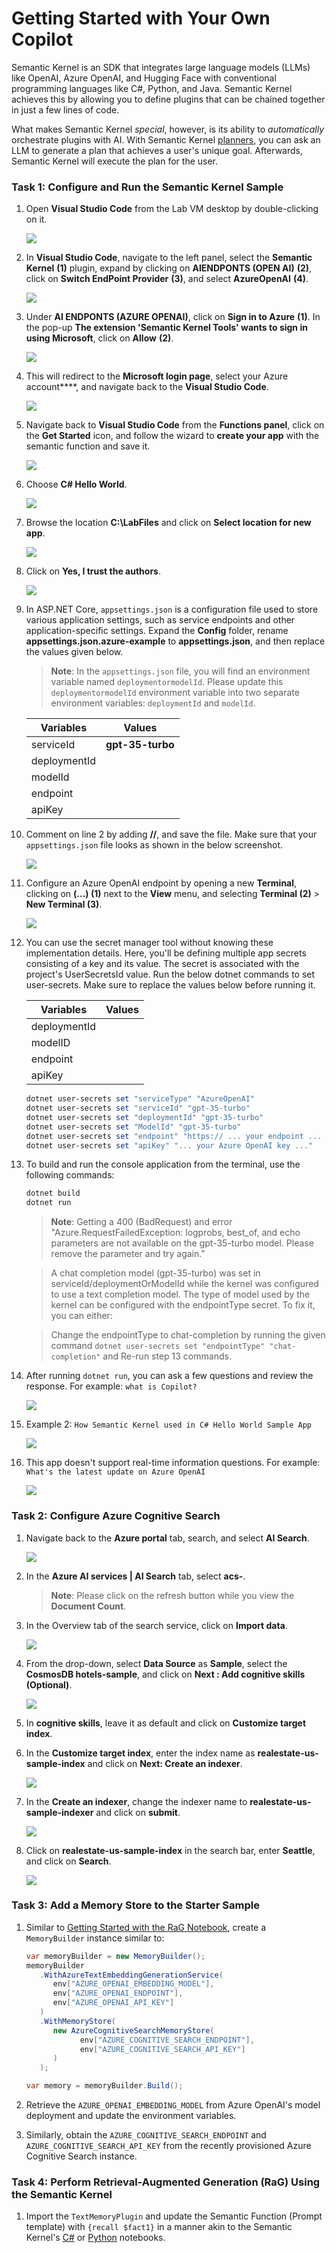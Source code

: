 # Getting Started with Your Own Copilot

Semantic Kernel is an SDK that integrates large language models (LLMs) like OpenAI, Azure OpenAI, and Hugging Face with conventional programming languages like C#, Python, and Java. Semantic Kernel achieves this by allowing you to define plugins that can be chained together in just a few lines of code.

What makes Semantic Kernel _special_, however, is its ability to _automatically_ orchestrate plugins with AI. With Semantic Kernel
[planners](https://learn.microsoft.com/en-us/semantic-kernel/ai-orchestration/planner), you can ask an LLM to generate a plan that achieves a user's unique goal. Afterwards, Semantic Kernel will execute the plan for the user.

### Task 1: Configure and Run the Semantic Kernel Sample

1. Open **Visual Studio Code** from the Lab VM desktop by double-clicking on it.

   ![](./Media/vs.png)

1. In **Visual Studio Code**, navigate to the left panel, select the **Semantic Kernel** **(1)** plugin, expand by clicking on **AIENDPONTS (OPEN AI)** **(2)**, click on **Switch EndPoint Provider** **(3)**, and select **AzureOpenAI** **(4)**.

   ![](./Media/Semantic-select.png)

1. Under **AI ENDPONTS (AZURE OPENAI)**, click on **Sign in to Azure** **(1)**. In the pop-up **The extension 'Semantic Kernel Tools' wants to sign in using Microsoft**, click on **Allow** **(2)**.

   ![](./Media/Semantic-sign-in.png)

1. This will redirect to the **Microsoft login page**, select your Azure account**<inject key="AzureAdUserEmail"></inject>**, and navigate back to the **Visual Studio Code**.

   ![](./Media/azure-account-select.png)

1. Navigate back to **Visual Studio Code** from the **Functions panel**, click on the **Get Started** icon, and follow the wizard to **create your app** with the semantic function and save it.

    ![](./Media/sskernal.png)

1. Choose **C# Hello World**.

    ![](./Media/kkernal.png)

1. Browse the location **C:\LabFiles** and click on **Select location for new app**.

    ![](./Media/image1-lab(4).png)

1. Click on **Yes, I trust the authors**.

    ![](./Media/trustauthor.png)

1. In ASP.NET Core, `appsettings.json` is a configuration file used to store various application settings, such as service endpoints and other application-specific settings. Expand the **Config** folder, rename **appsettings.json.azure-example** to **appsettings.json**, and then replace the values given below.

   >**Note**: In the `appsettings.json` file, you will find an environment variable named `deploymentormodelId`. Please update this `deploymentormodelId` environment variable into two separate environment variables: `deploymentId` and `modelId`.

   | **Variables**                | **Values**                                                    |
   | ---------------------------- |---------------------------------------------------------------|
   | serviceId                    |  **gpt-35-turbo**                                           |
   | deploymentId                 | **<inject key="CompletionModel" enableCopy="true"/>**         |
   | modelId                      | **<inject key="CompletionModel" enableCopy="true"/>**
   | endpoint                     | **<inject key="OpenAIEndpoint" enableCopy="true"/>**          |
   | apiKey                       | **<inject key="OpenAIKey" enableCopy="true"/>**               |

1. Comment on line 2 by adding **//**, and save the file. Make sure that your `appsettings.json` file looks as shown in the below screenshot.

    ![](./Media/hello-appsettings.png)

1. Configure an Azure OpenAI endpoint by opening a new **Terminal**, clicking on **(...) (1)** next to the **View** menu, and selecting **Terminal (2)** > **New Terminal (3)**.

    ![](./Media/image2-lab4.png)

1. You can use the secret manager tool without knowing these implementation details. Here, you'll be defining multiple app secrets consisting of a key and its value. The secret is associated with the project's UserSecretsId value. Run the below dotnet commands to set user-secrets. Make sure to replace the values below before running it.
  
   | **Variables**                | **Values**                                                    |
   | ---------------------------- |---------------------------------------------------------------|
   | deploymentId                 | **<inject key="CompletionModel" enableCopy="true"/>**         |
   | modelID                      | **<inject key="CompletionModel" enableCopy="true"/>**
   | endpoint                     | **<inject key="OpenAIEndpoint" enableCopy="true"/>**          |
   | apiKey                       | **<inject key="OpenAIKey" enableCopy="true"/>**               |
    

   ```powershell
   dotnet user-secrets set "serviceType" "AzureOpenAI"
   dotnet user-secrets set "serviceId" "gpt-35-turbo"
   dotnet user-secrets set "deploymentId" "gpt-35-turbo"
   dotnet user-secrets set "ModelId" "gpt-35-turbo"
   dotnet user-secrets set "endpoint" "https:// ... your endpoint ... .openai.azure.com/"
   dotnet user-secrets set "apiKey" "... your Azure OpenAI key ..."
   ```
     
1. To build and run the console application from the terminal, use the following commands:

   ```powershell
   dotnet build
   dotnet run
   ```

   >**Note**: Getting a 400 (BadRequest) and error "Azure.RequestFailedException: logprobs, best_of, and echo parameters are not available on the gpt-35-turbo model. Please remove the parameter and try again."
   
   > A chat completion model (gpt-35-turbo) was set in serviceId/deploymentOrModelId while the kernel was configured to use a text completion model. The type of model used by the kernel can be configured with the endpointType secret. To fix it, you can either:
   
   > Change the endpointType to chat-completion by running the given command `dotnet user-secrets set "endpointType" "chat-completion"` and Re-run step 13 commands.

1. After running `dotnet run`, you can ask a few questions and review the response. For example: `what is Copilot?`

   ![](./Media/question1.png)

1. Example 2: `How Semantic Kernel used in C# Hello World Sample App`

   ![](./Media/question2.1.png)

1. This app doesn't support real-time information questions. For example: `What's the latest update on Azure OpenAI`

   ![](./Media/question3.png)

### Task 2: Configure Azure Cognitive Search

1. Navigate back to the **Azure portal** tab, search, and select **AI Search**.

    ![](./Media/ai-search1.png)    

1. In the **Azure AI services | AI Search** tab, select **acs-<inject key="DeploymentID" enableCopy="false"/>**.

   > **Note**: Please click on the refresh button while you view the **Document Count**.

1. In the Overview tab of the search service, click on  **Import data**.

    ![](./Media/import-data1.png)    
   
1. From the drop-down, select **Data Source** as **Sample**, select the **CosmosDB hotels-sample**, and click on **Next : Add cognitive skills (Optional)**.

   ![](./Media/import-data2.png)
   
1. In **cognitive skills**, leave it as default and click on **Customize target index**.

1. In the **Customize target index**, enter the index name as **realestate-us-sample-index** and click on **Next: Create an indexer**.

   ![](./Media/import-data3.png)

1. In the **Create an indexer**, change the indexer name to **realestate-us-sample-indexer** and click on **submit**.

   ![](./Media/import-data4.png)
    
1. Click on **realestate-us-sample-index** in the search bar, enter **Seattle**, and click on **Search**.

   ![](./Media/final-indexer.png)

### Task 3: Add a Memory Store to the Starter Sample 

1. Similar to [Getting Started with the RaG Notebook](https://github.com/Azure-Samples/miyagi/blob/main/sandbox/usecases/rag/dotnet/Getting-started.ipynb), create a `MemoryBuilder` instance similar to:

   ```cs
   var memoryBuilder = new MemoryBuilder();
   memoryBuilder
      .WithAzureTextEmbeddingGenerationService(
         env["AZURE_OPENAI_EMBEDDING_MODEL"],
         env["AZURE_OPENAI_ENDPOINT"],
         env["AZURE_OPENAI_API_KEY"]
      )
      .WithMemoryStore(
         new AzureCognitiveSearchMemoryStore(
               env["AZURE_COGNITIVE_SEARCH_ENDPOINT"],
               env["AZURE_COGNITIVE_SEARCH_API_KEY"]
         )
      );

   var memory = memoryBuilder.Build();
   ```

2. Retrieve the `AZURE_OPENAI_EMBEDDING_MODEL` from Azure OpenAI's model deployment and update the environment variables.

3. Similarly, obtain the `AZURE_COGNITIVE_SEARCH_ENDPOINT` and `AZURE_COGNITIVE_SEARCH_API_KEY` from the recently provisioned Azure Cognitive Search instance.

### Task 4: Perform Retrieval-Augmented Generation (RaG) Using the Semantic Kernel

1. Import the `TextMemoryPlugin` and update the Semantic Function (Prompt template) with `{recall $fact1}` in a manner akin to the Semantic Kernel's [C#](https://github.com/microsoft/semantic-kernel/blob/main/dotnet/notebooks/06-memory-and-embeddings.ipynb) or [Python](https://github.com/microsoft/semantic-kernel/blob/main/python/notebooks/06-memory-and-embeddings.ipynb) notebooks.

